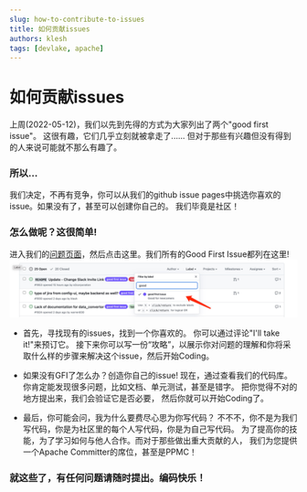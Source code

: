 ```yaml
---
slug: how-to-contribute-to-issues
title: 如何贡献issues
authors: klesh
tags: [devlake, apache]
---
```


# 如何贡献issues

上周(2022-05-12)，我们以先到先得的方式为大家列出了两个"good first issue"。
这很有趣，它们几乎立刻就被拿走了......
但对于那些有兴趣但没有得到的人来说可能就不那么有趣了。

### 所以...

我们决定，不再有竞争，你可以从我们的github issue pages中挑选你喜欢的issue。如果没有了，甚至可以创建你自己的。
我们毕竟是社区！

### 怎么做呢？这很简单!

进入我们的[问题页面](https://github.com/apache/incubator-devlake/issues?q=is%3Aopen+is%3Aissue+label%3A%22good+first+issue%22)，然后点击这里。我们所有的Good First Issue都列在这里!
![good first issue](../../img/community/screenshots/issue_page_screenshot.png)

- 首先，寻找现有的issues，找到一个你喜欢的。
  你可以通过评论"I'll take it!"来预订它。
  接下来你可以写一份“攻略”，以展示你对问题的理解和你将采取什么样的步骤来解决这个issue，然后开始Coding。

- 如果没有GFI了怎么办？创造你自己的issue! 现在，通过查看我们的代码库。
  你肯定能发现很多问题，比如文档、单元测试，甚至是错字。
  把你觉得不对的地方提出来，我们会验证它是否必要，
  然后你就可以开始Coding了。

- 最后，你可能会问，我为什么要费尽心思为你写代码？
  不不不，你不是为我们写代码，你是为社区里的每个人写代码，你是为自己写代码。
  为了提高你的技能，为了学习如何与他人合作。而对于那些做出重大贡献的人，
  我们为您提供一个Apache Committer的席位，甚至是PPMC！

### 就这些了，有任何问题请随时提出。编码快乐！
